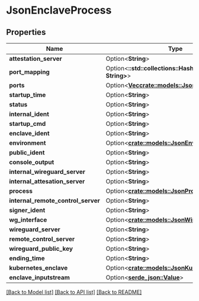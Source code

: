 # JsonEnclaveProcess

## Properties

Name | Type | Description | Notes
------------ | ------------- | ------------- | -------------
**attestation_server** | Option<**String**> |  | [optional]
**port_mapping** | Option<**::std::collections::HashMap<String, String>**> |  | [optional]
**ports** | Option<[**Vec<crate::models::JsonEnclavePort>**](json_EnclavePort.md)> |  | [optional]
**startup_time** | Option<**String**> |  | [optional]
**status** | Option<**String**> |  | [optional]
**internal_ident** | Option<**String**> |  | [optional]
**startup_cmd** | Option<**String**> |  | [optional]
**enclave_ident** | Option<**String**> |  | [optional]
**environment** | Option<[**crate::models::JsonEnvironment**](json_Environment.md)> |  | [optional]
**public_ident** | Option<**String**> |  | [optional]
**console_output** | Option<**String**> |  | [optional]
**internal_wireguard_server** | Option<**String**> |  | [optional]
**internal_attesation_server** | Option<**String**> |  | [optional]
**process** | Option<[**crate::models::JsonProcess**](json_Process.md)> |  | [optional]
**internal_remote_control_server** | Option<**String**> |  | [optional]
**signer_ident** | Option<**String**> |  | [optional]
**wg_interface** | Option<[**crate::models::JsonWireguardInterface**](json_WireguardInterface.md)> |  | [optional]
**wireguard_server** | Option<**String**> |  | [optional]
**remote_control_server** | Option<**String**> |  | [optional]
**wireguard_public_key** | Option<**String**> |  | [optional]
**ending_time** | Option<**String**> |  | [optional]
**kubernetes_enclave** | Option<[**crate::models::JsonKubernetesEnclave**](json_KubernetesEnclave.md)> |  | [optional]
**enclave_inputstream** | Option<[**serde_json::Value**](.md)> |  | [optional]

[[Back to Model list]](../README.md#documentation-for-models) [[Back to API list]](../README.md#documentation-for-api-endpoints) [[Back to README]](../README.md)


